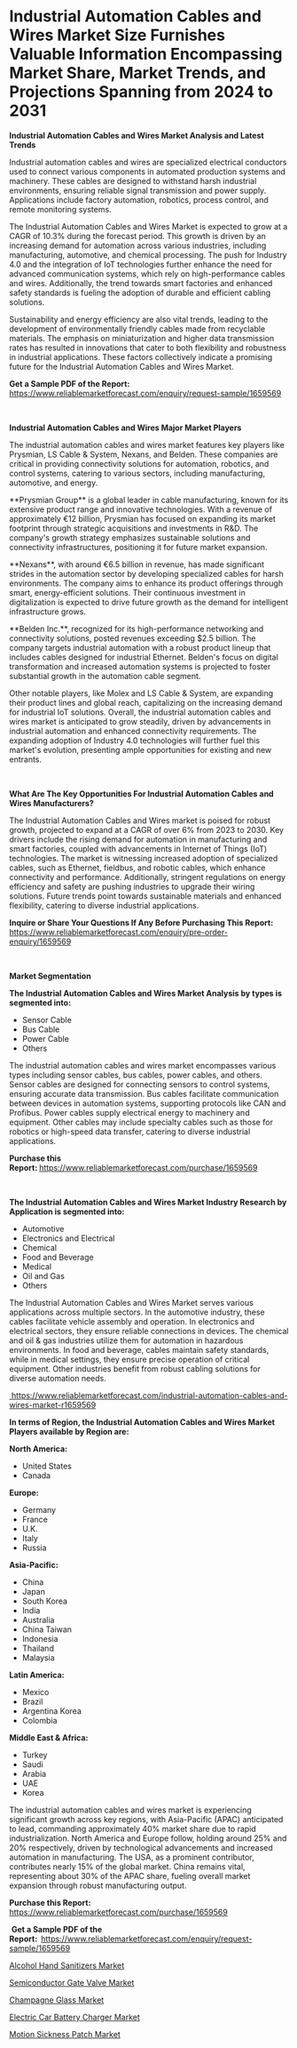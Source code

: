 <p><h1>Industrial Automation Cables and Wires Market Size Furnishes Valuable Information Encompassing Market Share, Market Trends, and Projections Spanning from 2024 to 2031</h1></p><p><strong>Industrial Automation Cables and Wires Market Analysis and Latest Trends</strong></p>
<p><p>Industrial automation cables and wires are specialized electrical conductors used to connect various components in automated production systems and machinery. These cables are designed to withstand harsh industrial environments, ensuring reliable signal transmission and power supply. Applications include factory automation, robotics, process control, and remote monitoring systems.</p><p>The Industrial Automation Cables and Wires Market is expected to grow at a CAGR of 10.3% during the forecast period. This growth is driven by an increasing demand for automation across various industries, including manufacturing, automotive, and chemical processing. The push for Industry 4.0 and the integration of IoT technologies further enhance the need for advanced communication systems, which rely on high-performance cables and wires. Additionally, the trend towards smart factories and enhanced safety standards is fueling the adoption of durable and efficient cabling solutions.</p><p>Sustainability and energy efficiency are also vital trends, leading to the development of environmentally friendly cables made from recyclable materials. The emphasis on miniaturization and higher data transmission rates has resulted in innovations that cater to both flexibility and robustness in industrial applications. These factors collectively indicate a promising future for the Industrial Automation Cables and Wires Market.</p></p>
<p><strong>Get a Sample PDF of the Report:&nbsp;</strong> <a href="https://www.reliablemarketforecast.com/enquiry/request-sample/1659569?utm_campaign=1129&utm_medium=2&utm_source=Github&utm_content=ia&utm_term=18112024&utm_id=industrial-automation-cables-and-wires">https://www.reliablemarketforecast.com/enquiry/request-sample/1659569</a></p>
<p>&nbsp;</p>
<p><strong>Industrial Automation Cables and Wires Major Market Players</strong></p>
<p><p>The industrial automation cables and wires market features key players like Prysmian, LS Cable & System, Nexans, and Belden. These companies are critical in providing connectivity solutions for automation, robotics, and control systems, catering to various sectors, including manufacturing, automotive, and energy.</p><p>**Prysmian Group** is a global leader in cable manufacturing, known for its extensive product range and innovative technologies. With a revenue of approximately €12 billion, Prysmian has focused on expanding its market footprint through strategic acquisitions and investments in R&D. The company's growth strategy emphasizes sustainable solutions and connectivity infrastructures, positioning it for future market expansion.</p><p>**Nexans**, with around €6.5 billion in revenue, has made significant strides in the automation sector by developing specialized cables for harsh environments. The company aims to enhance its product offerings through smart, energy-efficient solutions. Their continuous investment in digitalization is expected to drive future growth as the demand for intelligent infrastructure grows.</p><p>**Belden Inc.**, recognized for its high-performance networking and connectivity solutions, posted revenues exceeding $2.5 billion. The company targets industrial automation with a robust product lineup that includes cables designed for industrial Ethernet. Belden's focus on digital transformation and increased automation systems is projected to foster substantial growth in the automation cable segment.</p><p>Other notable players, like Molex and LS Cable & System, are expanding their product lines and global reach, capitalizing on the increasing demand for industrial IoT solutions. Overall, the industrial automation cables and wires market is anticipated to grow steadily, driven by advancements in industrial automation and enhanced connectivity requirements. The expanding adoption of Industry 4.0 technologies will further fuel this market's evolution, presenting ample opportunities for existing and new entrants.</p></p>
<p>&nbsp;</p>
<p><strong>What Are The Key Opportunities For Industrial Automation Cables and Wires Manufacturers?</strong></p>
<p><p>The Industrial Automation Cables and Wires market is poised for robust growth, projected to expand at a CAGR of over 6% from 2023 to 2030. Key drivers include the rising demand for automation in manufacturing and smart factories, coupled with advancements in Internet of Things (IoT) technologies. The market is witnessing increased adoption of specialized cables, such as Ethernet, fieldbus, and robotic cables, which enhance connectivity and performance. Additionally, stringent regulations on energy efficiency and safety are pushing industries to upgrade their wiring solutions. Future trends point towards sustainable materials and enhanced flexibility, catering to diverse industrial applications.</p></p>
<p><strong>Inquire or Share Your Questions If Any Before Purchasing This Report:</strong> <a href="https://www.reliablemarketforecast.com/enquiry/pre-order-enquiry/1659569?utm_campaign=1129&utm_medium=2&utm_source=Github&utm_content=ia&utm_term=18112024&utm_id=industrial-automation-cables-and-wires">https://www.reliablemarketforecast.com/enquiry/pre-order-enquiry/1659569</a></p>
<p>&nbsp;</p>
<p><strong>Market Segmentation</strong></p>
<p><strong>The Industrial Automation Cables and Wires Market Analysis by types is segmented into:</strong></p>
<p><ul><li>Sensor Cable</li><li>Bus Cable</li><li>Power Cable</li><li>Others</li></ul></p>
<p><p>The industrial automation cables and wires market encompasses various types including sensor cables, bus cables, power cables, and others. Sensor cables are designed for connecting sensors to control systems, ensuring accurate data transmission. Bus cables facilitate communication between devices in automation systems, supporting protocols like CAN and Profibus. Power cables supply electrical energy to machinery and equipment. Other cables may include specialty cables such as those for robotics or high-speed data transfer, catering to diverse industrial applications.</p></p>
<p><strong>Purchase this Report:&nbsp;</strong><a href="https://www.reliablemarketforecast.com/purchase/1659569?utm_campaign=1129&utm_medium=2&utm_source=Github&utm_content=ia&utm_term=18112024&utm_id=industrial-automation-cables-and-wires">https://www.reliablemarketforecast.com/purchase/1659569</a></p>
<p>&nbsp;</p>
<p><strong>The Industrial Automation Cables and Wires Market Industry Research by Application is segmented into:</strong></p>
<p><ul><li>Automotive</li><li>Electronics and Electrical</li><li>Chemical</li><li>Food and Beverage</li><li>Medical</li><li>Oil and Gas</li><li>Others</li></ul></p>
<p><p>The Industrial Automation Cables and Wires Market serves various applications across multiple sectors. In the automotive industry, these cables facilitate vehicle assembly and operation. In electronics and electrical sectors, they ensure reliable connections in devices. The chemical and oil & gas industries utilize them for automation in hazardous environments. In food and beverage, cables maintain safety standards, while in medical settings, they ensure precise operation of critical equipment. Other industries benefit from robust cabling solutions for diverse automation needs.</p></p>
<p><a href="https://www.reliablemarketforecast.com/industrial-automation-cables-and-wires-market-r1659569?utm_campaign=1129&utm_medium=2&utm_source=Github&utm_content=ia&utm_term=18112024&utm_id=industrial-automation-cables-and-wires">&nbsp;https://www.reliablemarketforecast.com/industrial-automation-cables-and-wires-market-r1659569</a></p>
<p><strong>In terms of Region, the Industrial Automation Cables and Wires Market Players available by Region are:</strong></p>
<p>
    <p> <strong> North America: </strong>
        <ul>
            <li>United States</li>
            <li>Canada</li>
        </ul>
        </p> 
    <p> <strong> Europe: </strong>
        <ul>
            <li>Germany</li>
            <li>France</li>
            <li>U.K.</li>
            <li>Italy</li>
            <li>Russia</li>
        </ul>
        </p> 
    <p> <strong> Asia-Pacific: </strong>
        <ul>
            <li>China</li>
            <li>Japan</li>
            <li>South Korea</li>
            <li>India</li>
            <li>Australia</li>
            <li>China Taiwan</li>
            <li>Indonesia</li>
            <li>Thailand</li>
            <li>Malaysia</li>
        </ul>
        </p> 
    <p> <strong> Latin America: </strong>
        <ul>
            <li>Mexico</li>
            <li>Brazil</li>
            <li>Argentina Korea</li>
            <li>Colombia</li>
        </ul>
        </p> 
    <p> <strong> Middle East & Africa: </strong>
        <ul>
            <li>Turkey</li>
            <li>Saudi</li>
            <li>Arabia</li>
            <li>UAE</li>
            <li>Korea</li>
        </ul>
    </p>
    </p>
<p><p>The industrial automation cables and wires market is experiencing significant growth across key regions, with Asia-Pacific (APAC) anticipated to lead, commanding approximately 40% market share due to rapid industrialization. North America and Europe follow, holding around 25% and 20% respectively, driven by technological advancements and increased automation in manufacturing. The USA, as a prominent contributor, contributes nearly 15% of the global market. China remains vital, representing about 30% of the APAC share, fueling overall market expansion through robust manufacturing output.</p></p>
<p><strong>Purchase this Report: </strong><a href="https://www.reliablemarketforecast.com/purchase/1659569?utm_campaign=1129&utm_medium=2&utm_source=Github&utm_content=ia&utm_term=18112024&utm_id=industrial-automation-cables-and-wires">https://www.reliablemarketforecast.com/purchase/1659569</a></p>
<p>&nbsp;<strong>Get a Sample PDF of the Report:&nbsp;&nbsp;</strong><a href="https://www.reliablemarketforecast.com/enquiry/request-sample/1659569?utm_campaign=1129&utm_medium=2&utm_source=Github&utm_content=ia&utm_term=18112024&utm_id=industrial-automation-cables-and-wires">https://www.reliablemarketforecast.com/enquiry/request-sample/1659569</a></p>
<p><strong></strong></p>
<p><p><a href="https://issuu.com/reportprime-2/docs/alcohol-hand-sanitizers-market-size_50017987d7b47e?utm_campaign=1129&utm_medium=2&utm_source=Github&utm_content=ia&utm_term=18112024&utm_id=industrial-automation-cables-and-wires">Alcohol Hand Sanitizers Market</a></p><p><a href="https://github.com/GroverBarry/Market-Research-Report-List-7/blob/main/semiconductor-gate-valve-market.md?utm_campaign=1129&utm_medium=2&utm_source=Github&utm_content=ia&utm_term=18112024&utm_id=industrial-automation-cables-and-wires">Semiconductor Gate Valve Market</a></p><p><a href="https://www.linkedin.com/pulse/analyzing-champagne-glass-market-dynamics-growth-drivers-forecasted-79q4e?utm_campaign=1129&utm_medium=2&utm_source=Github&utm_content=ia&utm_term=18112024&utm_id=industrial-automation-cables-and-wires">Champagne Glass Market</a></p><p><a href="https://www.linkedin.com/pulse/emerging-technologies-reshaping-electric-car-battery-charger-fqyqf?utm_campaign=1129&utm_medium=2&utm_source=Github&utm_content=ia&utm_term=18112024&utm_id=industrial-automation-cables-and-wires">Electric Car Battery Charger Market</a></p><p><a href="https://issuu.com/reportprime-2/docs/motion-sickness-patch-market-size-2_22d5424cf6e085?utm_campaign=1129&utm_medium=2&utm_source=Github&utm_content=ia&utm_term=18112024&utm_id=industrial-automation-cables-and-wires">Motion Sickness Patch Market</a></p></p>